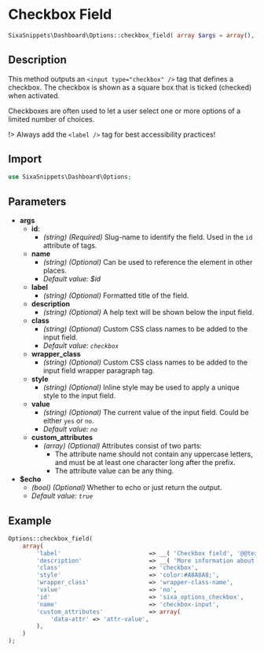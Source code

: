 # Checkbox Field

```php
SixaSnippets\Dashboard\Options::checkbox_field( array $args = array(), bool $echo = true );
```

## Description

This method outputs an `<input type="checkbox" />` tag that defines a checkbox. The checkbox is shown as a square box that is ticked (checked) when activated.

Checkboxes are often used to let a user select one or more options of a limited number of choices.

!> Always add the `<label />` tag for best accessibility practices!

## Import

```php 
use SixaSnippets\Dashboard\Options;
```

## Parameters

- **args**
    - **id**:
        - *(string) (Required)* Slug-name to identify the field. Used in the `id` attribute of tags.
    - **name**
        - *(string) (Optional)* Can be used to reference the element in other places.
        - *Default value: $id*
    - **label**
        - *(string) (Optional)* Formatted title of the field.
    - **description**
        - *(string) (Optional)* A help text will be shown below the input field.
    - **class**
        - *(string) (Optional)* Custom CSS class names to be added to the input field.
        - *Default value: `checkbox`*
    - **wrapper_class**
        - *(string) (Optional)* Custom CSS class names to be added to the input field wrapper paragraph tag.
    - **style**
        - *(string) (Optional)* Inline style may be used to apply a unique style to the input field.
    - **value**
        - *(string) (Optional)* The current value of the input field. Could be either `yes` or `no`.
        - *Default value: `no`*
    - **custom_attributes**
        - *(array) (Optional)* Attributes consist of two parts:
            - The attribute name should not contain any uppercase letters, and must be at least one character long after the prefix.
            - The attribute value can be any thing.
- **$echo**
    - *(bool) (Optional)* Whether to echo or just return the output.
    - *Default value: `true`*

## Example

```php
Options::checkbox_field(
	array(
		'label'                         => __( 'Checkbox field', '@@textdomain' ),
		'description'                   => __( 'More information about this field.', '@@textdomain' ),
		'class'                         => 'checkbox',
		'style'                         => 'color:#A8A8A8;',
		'wrapper_class'                 => 'wrapper-class-name',
		'value'                         => 'no',
		'id'                            => 'sixa_options_checkbox',
		'name'                          => 'checkbox-input',
		'custom_attributes'             => array(
			'data-attr' => 'attr-value',
		),
	)
);
```